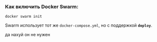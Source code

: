 ### Как включить Docker Swarm: 
`docker swarm init`

Swarm использует тот же `docker-compose.yml`, но с поддержкой **`deploy`**.

да нахуй он не нужен